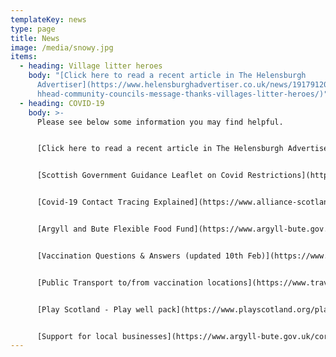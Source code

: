 ```yaml
---
templateKey: news
type: page
title: News
image: /media/snowy.jpg
items:
  - heading: Village litter heroes
    body: "[Click here to read a recent article in The Helensburgh
      Advertiser](https://www.helensburghadvertiser.co.uk/news/19179120.gareloc\
      hhead-community-councils-message-thanks-villages-litter-heroes/)"
  - heading: COVID-19
    body: >-
      Please see below some information you may find helpful.


      [Click here to read a recent article in The Helensburgh Advertiser](https://www.helensburghadvertiser.co.uk/news/19179120.garelochhead-community-councils-message-thanks-villages-litter-heroes/)


      [Scottish Government Guidance Leaflet on Covid Restrictions](https://www.gov.scot/binaries/content/documents/govscot/publications/factsheet/2021/01/coronavirus-covid-19-stay-at-home-infographic/documents/stay-at-home-infographic/stay-at-home-infographic/govscot%3Adocument/Stay%2Bat%2BHome%2Binfographic%2B-%2B19%2BJanuary%2B2021.pdf)


      [Covid-19 Contact Tracing Explained](https://www.alliance-scotland.org.uk/blog/news/covid-19-contact-tracing-explained/)


      [Argyll and Bute Flexible Food Fund](https://www.argyll-bute.gov.uk/forms/flexible-food-fund)


      [Vaccination Questions & Answers (updated 10th Feb)](https://www.argyll-bute.gov.uk/vaccination-questions-and-answers)


      [Public Transport to/from vaccination locations](https://www.travelinescotland.com/vaccination)


      [Play Scotland - Play well pack](https://www.playscotland.org/play-well-pack/)


      [Support for local businesses](https://www.argyll-bute.gov.uk/coronavirus-information-businesses)
---
```

